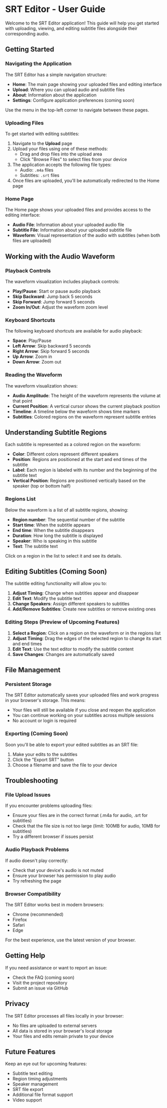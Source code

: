 # SRT Editor - User Guide

Welcome to the SRT Editor application! This guide will help you get started with uploading, viewing, and editing subtitle files alongside their corresponding audio.

## Getting Started

### Navigating the Application

The SRT Editor has a simple navigation structure:

- **Home**: The main page showing your uploaded files and editing interface
- **Upload**: Where you can upload audio and subtitle files
- **About**: Information about the application
- **Settings**: Configure application preferences (coming soon)

Use the menu in the top-left corner to navigate between these pages.

### Uploading Files

To get started with editing subtitles:

1. Navigate to the **Upload** page
2. Upload your files using one of these methods:
   - Drag and drop files into the upload area
   - Click "Browse Files" to select files from your device
3. The application accepts the following file types:
   - Audio: `.m4a` files
   - Subtitles: `.srt` files
4. Once files are uploaded, you'll be automatically redirected to the Home page

### Home Page

The Home page shows your uploaded files and provides access to the editing interface:

- **Audio File**: Information about your uploaded audio file
- **Subtitle File**: Information about your uploaded subtitle file
- **Waveform**: Visual representation of the audio with subtitles (when both files are uploaded)

## Working with the Audio Waveform

### Playback Controls

The waveform visualization includes playback controls:

- **Play/Pause**: Start or pause audio playback
- **Skip Backward**: Jump back 5 seconds
- **Skip Forward**: Jump forward 5 seconds
- **Zoom In/Out**: Adjust the waveform zoom level

### Keyboard Shortcuts

The following keyboard shortcuts are available for audio playback:

- **Space**: Play/Pause
- **Left Arrow**: Skip backward 5 seconds
- **Right Arrow**: Skip forward 5 seconds
- **Up Arrow**: Zoom in
- **Down Arrow**: Zoom out

### Reading the Waveform

The waveform visualization shows:

- **Audio Amplitude**: The height of the waveform represents the volume at that point
- **Current Position**: A vertical cursor shows the current playback position
- **Timeline**: A timeline below the waveform shows time markers
- **Subtitles**: Colored regions on the waveform represent subtitle entries

## Understanding Subtitle Regions

Each subtitle is represented as a colored region on the waveform:

- **Color**: Different colors represent different speakers
- **Position**: Regions are positioned at the start and end times of the subtitle
- **Label**: Each region is labeled with its number and the beginning of the subtitle text
- **Vertical Position**: Regions are positioned vertically based on the speaker (top or bottom half)

### Regions List

Below the waveform is a list of all subtitle regions, showing:

- **Region number**: The sequential number of the subtitle
- **Start time**: When the subtitle appears
- **End time**: When the subtitle disappears
- **Duration**: How long the subtitle is displayed
- **Speaker**: Who is speaking in this subtitle
- **Text**: The subtitle text

Click on a region in the list to select it and see its details.

## Editing Subtitles (Coming Soon)

The subtitle editing functionality will allow you to:

1. **Adjust Timing**: Change when subtitles appear and disappear
2. **Edit Text**: Modify the subtitle text
3. **Change Speakers**: Assign different speakers to subtitles
4. **Add/Remove Subtitles**: Create new subtitles or remove existing ones

### Editing Steps (Preview of Upcoming Features)

1. **Select a Region**: Click on a region on the waveform or in the regions list
2. **Adjust Timing**: Drag the edges of the selected region to change its start and end times
3. **Edit Text**: Use the text editor to modify the subtitle content
4. **Save Changes**: Changes are automatically saved

## File Management

### Persistent Storage

The SRT Editor automatically saves your uploaded files and work progress in your browser's storage. This means:

- Your files will still be available if you close and reopen the application
- You can continue working on your subtitles across multiple sessions
- No account or login is required

### Exporting (Coming Soon)

Soon you'll be able to export your edited subtitles as an SRT file:

1. Make your edits to the subtitles
2. Click the "Export SRT" button
3. Choose a filename and save the file to your device

## Troubleshooting

### File Upload Issues

If you encounter problems uploading files:

- Ensure your files are in the correct format (.m4a for audio, .srt for subtitles)
- Check that the file size is not too large (limit: 100MB for audio, 10MB for subtitles)
- Try a different browser if issues persist

### Audio Playback Problems

If audio doesn't play correctly:

- Check that your device's audio is not muted
- Ensure your browser has permission to play audio
- Try refreshing the page

### Browser Compatibility

The SRT Editor works best in modern browsers:

- Chrome (recommended)
- Firefox
- Safari
- Edge

For the best experience, use the latest version of your browser.

## Getting Help

If you need assistance or want to report an issue:

- Check the FAQ (coming soon)
- Visit the project repository
- Submit an issue via GitHub

## Privacy

The SRT Editor processes all files locally in your browser:

- No files are uploaded to external servers
- All data is stored in your browser's local storage
- Your files and edits remain private to your device

## Future Features

Keep an eye out for upcoming features:

- Subtitle text editing
- Region timing adjustments
- Speaker management
- SRT file export
- Additional file format support
- Video support
